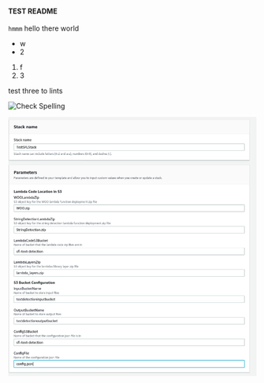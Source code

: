 #### TEST README
`hmmm` hello there world

 - w
 - 2

1. f
1. 3

test three to lints

![Check Spelling](https://github.com/nickssmith/actionsTest/workflows/Check%20Spelling/badge.svg)

![](pic.png)
